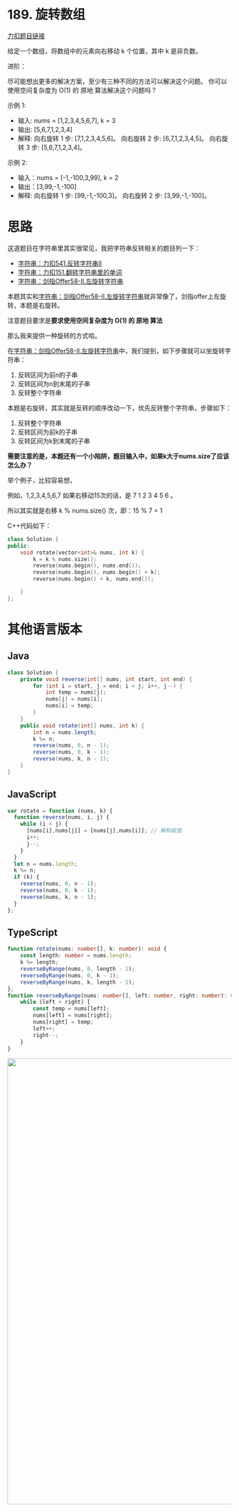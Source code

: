 

# 189. 旋转数组

[力扣题目链接](https://leetcode.cn/problems/rotate-array/)

给定一个数组，将数组中的元素向右移动 k 个位置，其中 k 是非负数。

进阶：

尽可能想出更多的解决方案，至少有三种不同的方法可以解决这个问题。
你可以使用空间复杂度为 O(1) 的 原地 算法解决这个问题吗？

示例 1:

* 输入: nums = [1,2,3,4,5,6,7], k = 3
* 输出: [5,6,7,1,2,3,4]
* 解释:
向右旋转 1 步: [7,1,2,3,4,5,6]。
向右旋转 2 步: [6,7,1,2,3,4,5]。
向右旋转 3 步: [5,6,7,1,2,3,4]。

示例 2:
* 输入：nums = [-1,-100,3,99], k = 2
* 输出：[3,99,-1,-100]
* 解释:
向右旋转 1 步: [99,-1,-100,3]。
向右旋转 2 步: [3,99,-1,-100]。


# 思路

这道题目在字符串里其实很常见，我把字符串反转相关的题目列一下：

* [字符串：力扣541.反转字符串II](https://programmercarl.com/0541.反转字符串II.html)
* [字符串：力扣151.翻转字符串里的单词](https://programmercarl.com/0151.翻转字符串里的单词.html)
* [字符串：剑指Offer58-II.左旋转字符串](https://programmercarl.com/剑指Offer58-II.左旋转字符串.html)

本题其实和[字符串：剑指Offer58-II.左旋转字符串](https://programmercarl.com/剑指Offer58-II.左旋转字符串.html)就非常像了，剑指offer上左旋转，本题是右旋转。

注意题目要求是**要求使用空间复杂度为 O(1) 的 原地 算法**

那么我来提供一种旋转的方式哈。

在[字符串：剑指Offer58-II.左旋转字符串](https://programmercarl.com/剑指Offer58-II.左旋转字符串.html)中，我们提到，如下步骤就可以坐旋转字符串：

1. 反转区间为前n的子串
2. 反转区间为n到末尾的子串
3. 反转整个字符串

本题是右旋转，其实就是反转的顺序改动一下，优先反转整个字符串，步骤如下：

1. 反转整个字符串
2. 反转区间为前k的子串
3. 反转区间为k到末尾的子串

**需要注意的是，本题还有一个小陷阱，题目输入中，如果k大于nums.size了应该怎么办？**

举个例子，比较容易想，

例如，1,2,3,4,5,6,7  如果右移动15次的话，是 7 1 2 3 4 5 6  。

所以其实就是右移 k % nums.size() 次，即：15 % 7 = 1

C++代码如下：

```CPP
class Solution {
public:
    void rotate(vector<int>& nums, int k) {
        k = k % nums.size();
        reverse(nums.begin(), nums.end());
        reverse(nums.begin(), nums.begin() + k);
        reverse(nums.begin() + k, nums.end());

    }
};
```


# 其他语言版本

## Java

```java
class Solution {
    private void reverse(int[] nums, int start, int end) {
        for (int i = start, j = end; i < j; i++, j--) {
            int temp = nums[j];
            nums[j] = nums[i];
            nums[i] = temp;
        }
    }
    public void rotate(int[] nums, int k) {
        int n = nums.length;
        k %= n;
        reverse(nums, 0, n - 1);
        reverse(nums, 0, k - 1);
        reverse(nums, k, n - 1);
    }
}
```

## JavaScript

```js
var rotate = function (nums, k) {
  function reverse(nums, i, j) {
    while (i < j) {
      [nums[i],nums[j]] = [nums[j],nums[i]]; // 解构赋值
      i++;
      j--;
    }
  }
  let n = nums.length;
  k %= n;
  if (k) {
    reverse(nums, 0, n - 1);
    reverse(nums, 0, k - 1);
    reverse(nums, k, n - 1);
  }
};
```

## TypeScript

```typescript
function rotate(nums: number[], k: number): void {
    const length: number = nums.length;
    k %= length;
    reverseByRange(nums, 0, length - 1);
    reverseByRange(nums, 0, k - 1);
    reverseByRange(nums, k, length - 1);
};
function reverseByRange(nums: number[], left: number, right: number): void {
    while (left < right) {
        const temp = nums[left];
        nums[left] = nums[right];
        nums[right] = temp;
        left++;
        right--;
    }
}
```



<p align="center">
<a href="https://programmercarl.com/other/kstar.html" target="_blank">
  <img src="../pics/网站星球宣传海报.jpg" width="1000"/>
</a>
